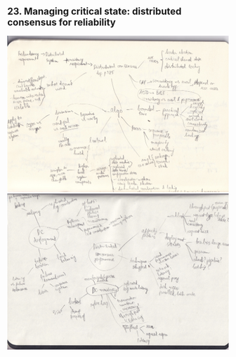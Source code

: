 ## 23. Managing critical state: distributed consensus for reliability

<img src="./resources/23-1.jpg" width="1000">
<img src="./resources/23-2.jpg" width="1000">
